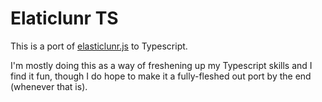# Elaticlunr TS

This is a port of [elasticlunr.js](https://github.com/weixsong/elasticlunr.js) to Typescript.

I'm mostly doing this as a way of freshening up my Typescript skills and I find it fun, though I do hope to make it a fully-fleshed out port by the end (whenever that is).
